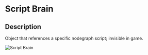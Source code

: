 # Script Brain

## Description

Object that references a specific nodegraph script; invisible in game.

![Script Brain](../../../.gitbook/assets/images/objects/gameplay/scripting/script-brain.png)